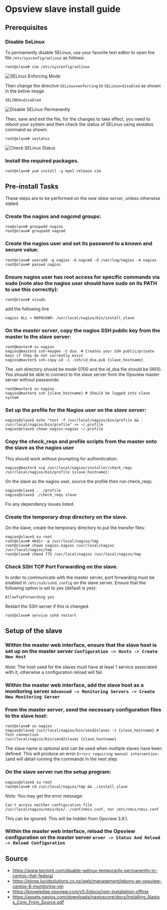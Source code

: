 # Opsview slave install guide

## Prerequisites

### Disable SeLinux
To permanently disable SELinux, use your favorite text editor to open the file `/etc/sysconfig/selinux` as follows:
```
root@slave# vim /etc/sysconfig/selinux
```
![SELinux Enforcing Mode](https://www.tecmint.com/wp-content/uploads/2016/07/SELinux-Enforcing-Mode.png)

Then change the directive `SELinux=enforcing` to `SELinux=disabled` as shown in the below image.
```
SELINUX=disabled
```
![Disable SELinux Permanently](https://www.tecmint.com/wp-content/uploads/2016/07/Disable-SELinux.png)

Then, save and exit the file, for the changes to take effect, you need to reboot your system and then check the status of SELinux using sestatus command as shown:
```
root@slave# sestatus
```
![Check SELinux Status](https://www.tecmint.com/wp-content/uploads/2016/07/Check-SELinux-Status.png)

### Install the required packages.
```
root@slave# yum install -y epel-release vim
```
## Pre-install Tasks
These steps are to be performed on the *new slave server*, unless otherwise stated.
### Create the nagios and nagcmd groups:
```
roo@slave# groupadd nagios 
root@slave# groupadd nagcmd
```
### Create the nagios user and set its password to a known and secure value:
```
root@slave# useradd -g nagios -G nagcmd -d /var/log/nagios -m nagios 
root@slave# passwd nagios 
```
### Ensure nagios user has root access for specific commands via sudo (note also the nagios user should have sudo on its PATH to use this correctly):
```
root@slave# visudo
```
add the following line
```
nagios ALL = NOPASSWD: /usr/local/nagios/bin/install_slave
```
### On the *master server*, copy the nagios SSH public key from the master to the slave server:
```
root@master# su nagios 
nagios@master$ ssh-keygen -t dsa  # Creates your SSH public/private keys if they do not currently exist 
nagios@master$ ssh-copy-id -i .ssh/id_dsa.pub {slave_hostname} 
```
The .ssh directory should be mode 0700 and the id_dsa file should be 0600.
You should be able to connect to the slave server from the Opsview master server without passwords:
```
root@master$ su nagios 
nagios@master$ ssh {slave_hostname} # Should be logged into slave system
```
### Set up the profile for the Nagios user on the *slave server*:
```
nagios@slave$ echo "test -f /usr/local/nagios/bin/profile && . /usr/local/nagios/bin/profile" >> ~/.profile
nagios@slave$ chown nagios:nagios ~/.profile
```
### Copy the check_reqs and profile scripts from the master onto the slave as the nagios user
This should work without prompting for authentication:
```
nagios@master$ scp /usr/local/nagios/installer/check_reqs /usr/local/nagios/bin/profile {slave_hostname}:
```
On the slave as the nagios user, source the profile then run check_reqs:
```
nagios@slave$ . ./profile 
nagios@slave$ ./check_reqs slave 
```
Fix any dependency issues listed.

### Create the temporary drop directory on the slave.
On the slave, create the temporary directory to put the transfer files:
```
nagios@slave$ su root
root@slave# mkdir -p /usr/local/nagios/tmp  
root@slave# chown nagios.nagios /usr/local/nagios /usr/local/nagios/tmp  
root@slave# chmod 775 /usr/local/nagios /usr/local/nagios/tmp 
```
### Check SSH TCP Port Forwarding on the slave.
In order to communicate with the master server, port forwarding must be enabled in `/etc/ssh/sshd_config` on the slave server. Ensure that the following option is
set to yes (default is yes):
```
AllowTcpForwarding yes
```
Restart the SSH server if this is changed.
```
root@slave# service sshd restart
```

## Setup of the slave
### Within the master web interface, ensure that the slave host is set up on the master server `Configuration -> Hosts -> Create New Host`

*Note:* The host used for the slaves must have at least 1 service associated with it, otherwise a configuration reload will fail.

### Within the master web interface, add the slave host as a monitoring server `Advanced -> Monitoring Servers -> Create New Monitoring Server`

### From the *master server*, send the necessary configuration files to the slave host:
```
root@slave# su nagios
nagios@slave$ /usr/local/nagios/bin/send2slaves -t {slave_hostname} # Test connection 
/usr/local/nagios/bin/send2slaves {slave_hostname}
```
The slave name is optional and can be used when multiple slaves have been defined. This will produce an error `Errors requiring manual intervention: 1`and will detail running the commands in the next step.

### On the slave server run the setup program:
```
nagios@slave$ su root 
root@slave# cd /usr/local/nagios/tmp && ./install_slave
```
*Note:* You may get the error message:
```
Can't access neither configuration file 
/usr/local/nagios/nmis/bin/../conf/nmis.conf, nor /etc/nmis/nmis.conf
```
This can be ignored. This will be hidden from Opsview 3.9.1.
### Within the master web interface, reload the Opsview configuration on the master server `erver -> Status And Reload -> Reload Configuration`


## Source

* https://www.tecmint.com/disable-selinux-temporarily-permanently-in-centos-rhel-fedora/
* https://plone.lucidsolutions.co.nz/web/management/ebony-an-opsview-centos-6-monitoring-vm
* https://knowledge.opsview.com/v5.0/docs/rpm-installation-offline
* https://assets.nagios.com/downloads/nagioscore/docs/Installing_Nagios_Core_From_Source.pdf
